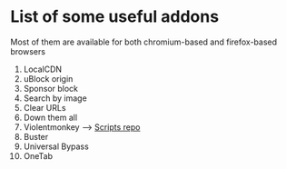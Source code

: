 # List of some useful addons
Most of them are available for both chromium-based and firefox-based browsers

1. LocalCDN
2. uBlock origin
3. Sponsor block
4. Search by image
5. Clear URLs
6. Down them all
7. Violentmonkey --> [Scripts repo](https://greasyfork.org)
8. Buster
9. Universal Bypass 
10. OneTab
